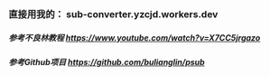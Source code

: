 ### 直接用我的： sub-converter.yzcjd.workers.dev


##### 参考不良林教程 https://www.youtube.com/watch?v=X7CC5jrgazo
##### 参考Github项目 https://github.com/bulianglin/psub
